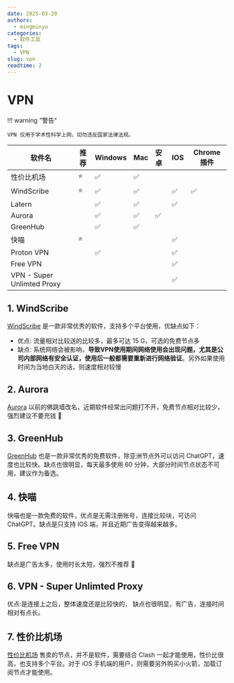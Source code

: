 ```yaml
---
date: 2025-03-20
authors:
  - mingminyu
categories:
  - 软件工具
tags:
  - VPN
slug: vpn
readtime: 2
---
```


# VPN

!!! warning "警告"

    VPN 仅用于学术性科学上网，切勿违反国家法律法规。

| 软件名                        | 推荐 | Windows | Mac | 安卓 | IOS | Chrome插件 |
|----------------------------|----|---------|-----|:---|-----|----------|
| 性价比机场                      | ⭐  | ✅       | ✅   |                       
| WindScribe                 | ⭐  | ✅       | ✅   |    | ✅   | ✅        |
| Latern                     |    | ✅       | ✅   |    | ✅   |          |
| Aurora                     |    | ✅       | ✅   | ✅  |     |          |
| GreenHub                   |    | ✅       | ✅   |    |     |          |
| 快喵                         | ⭐  |         |     |    | ✅   |          |
| Proton VPN                 |    | ✅       |     |    | ✅   |          |
| Free VPN                   |    |         |     |    | ✅   |          |
| VPN - Super Unlimted Proxy |    |         |     |    | ✅   |          |

## 1. WindScribe

[WindScribe](https://github.com/Windscribe/Desktop-App/releases) 是一款非常优秀的软件，支持多个平台使用，优缺点如下：

- 优点: 流量相对比较送的比较多，最多可达 15 G，可选的免费节点多
- 缺点: 系统网络会被影响，**导致VPN使用期间网络使用会出现问题，尤其是公司内部网络有安全认证，使用后一般都需要重新进行网络验证**。另外如果使用时间为当地白天的话，则速度相对较慢

## 2. Aurora

[Aurora](https://github.com/getaurora/download/releases) 以前的佛跳墙改名，近期软件经常出问题打不开，免费节点相对比较少，强烈建议不要充钱 🚫

## 3. GreenHub

[GreenHub](https://ghhub.tk) 也是一款非常优秀的免费软件，除亚洲节点外可以访问 ChatGPT，速度也比较快。缺点也很明显，每天最多使用 60 分钟，大部分时间节点状态不可用，建议作为备选。

## 4. 快喵

快喵也是一款免费的软件，优点是无需注册账号，连接比较块，可访问 ChatGPT。缺点是只支持 IOS 端，并且近期广告变得越来越多。

## 5. Free VPN

缺点是广告太多，使用时长太短，强烈不推荐 🚫

## 6. VPN - Super Unlimted Proxy

优点:是连接上之后，整体速度还是比较快的， 缺点也很明显，有广告，连接时间相对有点长。

## 7. 性价比机场

[性价比机场](https://xn--6nq44r2uh9rhj7f.net/#/login) 售卖的节点，并不是软件，需要结合 Clash 一起才能使用，性价比很高，也支持多个平台。对于 iOS 手机端的用户，则需要另外购买小火箭，加载订阅节点才能使用。
